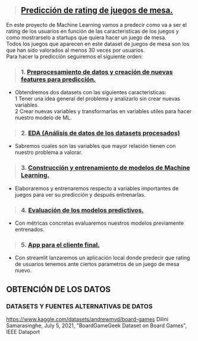 >## [Predicción de rating de juegos de mesa.](https://github.com/Kuja182/Prediccion-rating-de-usuarios-de-juegos-de-mesa)
En este proyecto de Machine Learning vamos a predecir como va a ser el rating de los usuarios en función de las caracteristicas de los juegos y como mostrarselo a startups que quiera hacer un juego de mesa.  
Todos los juegos que aparecen en este dataset de juegos de mesa son los que han sido valorados al menos 30 veces por usuarios.    
Para hacer la predicción seguiremos el siguiente orden:  
> ### 1. [Preprocesamiento de datos y creación de nuevas features para predicción.](https://github.com/Kuja182/Prediccion-sobre-juegos-de-mesa/blob/main/notebooks/01_Preprocesamiento.ipynb)  
- Obtendremos dos datasets con las siguientes caracteristicas:  
  1 Tener una idea general del problema y analizarlo sin crear nuevas variables.  
  2 Crear nuevas variables y transformarlas en variables utiles para hacer nuestro modelo de ML.  
> ### 2. [EDA (Análisis de datos de los datasets procesados)](https://github.com/Kuja182/Prediccion-sobre-juegos-de-mesa/blob/main/notebooks/02_EDA.ipynb)    
- Sabremos cuales son las variables que mayor relación tienen con nuestro problema a valorar.  
> ### 3. [Construcción y entrenamiento de modelos de Machine Learning.](https://github.com/Kuja182/Prediccion-sobre-juegos-de-mesa/blob/main/notebooks/03_Entrenamiento_Modelo.ipynb)       
- Elaboraremos y entrenaremos respecto a variables importantes de juegos para ver su predicción y después entrenarlas.  
> ### 4. [Evaluación de los modelos predictivos.](https://github.com/Kuja182/Prediccion-sobre-juegos-de-mesa/blob/main/notebooks/04_Evaluacion_Modelo.ipynb)    
- Con métricas concretas evaluaremos nuestros modelos previamente entrenados.  
> ### 5. [App para el cliente final.](https://github.com/Kuja182/Prediccion-sobre-juegos-de-mesa/tree/main/app)  
- Con streamlit lanzaremos un aplicación local donde predecir que rating de usuarios tenemos ante ciertos parametros de un juego de mesa nuevo.
## OBTENCIÓN DE LOS DATOS
### DATASETS Y FUENTES ALTERNATIVAS DE DATOS
https://www.kaggle.com/datasets/andrewmvd/board-games
Dilini Samarasinghe, July 5, 2021, "BoardGameGeek Dataset on Board Games", IEEE Dataport
